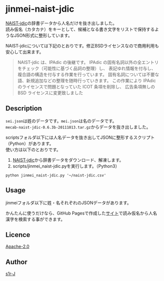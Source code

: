 jinmei-naist-jdic
====

[NAIST-jdic](https://ja.osdn.net/projects/naist-jdic/wiki/FrontPage)の辞書データから人名だけを抜き出しました。  
読み仮名（カタカナ）をキーとして、候補となる書き文字をリストで保持するようなJSON形式に整形しています。

NAIST-jdicについては下記のとおりです。修正BSDライセンスなので商用利用も安心して出来ます。

> NAIST-jdic は、IPAdic の後継です。 IPAdic の固有名詞以外の全エントリをチェック（可能性に基づく品詞の整理）し、 表記ゆれ情報を付与し、複合語の構造を付与する作業を行っています。 固有名詞については不要な語、新規追加などの整理を随時行っていきます。 この作業により IPAdic のライセンスで問題となっていた ICOT 条項を削除し、 広告条項無しの BSD ライセンスに変更致しました

## Description

`sei.json`は姓のデータです。`mei.json`は名のデータです。  
`mecab-naist-jdic-0.6.3b-20111013.tar.gz`からデータを抜き出しました。

scriptsフォルダ以下には人名データを抜き出してJSONに整形するスクリプト（Python）があります。  
使い方は以下のとおりです。

1. [NAIST-jdic](https://ja.osdn.net/projects/naist-jdic/wiki/FrontPage)から辞書データをダウンロード、解凍します。
2. scripts/jinmei_naist-jdic.pyを実行します。（Python3）
```
python jinmei_naist-jdic.py '~/naist-jdic.csv'
```

## Usage

jinmeiフォルダ以下に姓・名それぞれのJSONデータがあります。

かんたんに使うだけなら、GitHub Pagesで作成した[サイト](https://s1r-j.github.io/jinmei-naist-jdic/)で読み仮名から人名漢字を検索する事ができます。

## Licence

[Apache-2.0](http://www.apache.org/licenses/LICENSE-2.0.html)

## Author

[s1r-J](https://github.com/s1r-J)
